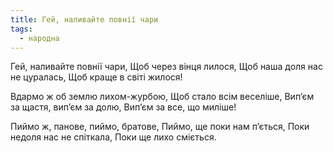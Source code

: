 ```yaml
---
title: Гей, наливайте повнії чари
tags:
  - народна
---
```


Гей, наливайте повнії чари,
Щоб через вінця лилося,
Щоб наша доля нас не цуралась,
Щоб краще в світі жилося!

Вдармо ж об землю лихом-журбою,
Щоб стало всім веселіше,
Вип’єм за щастя, вип’єм за долю,
Вип’єм за все, що миліше!

Пиймо ж, панове, пиймо, братове,
Пиймо, ще поки нам п’ється,
Поки недоля нас не спіткала,
Поки ще лихо сміється.
